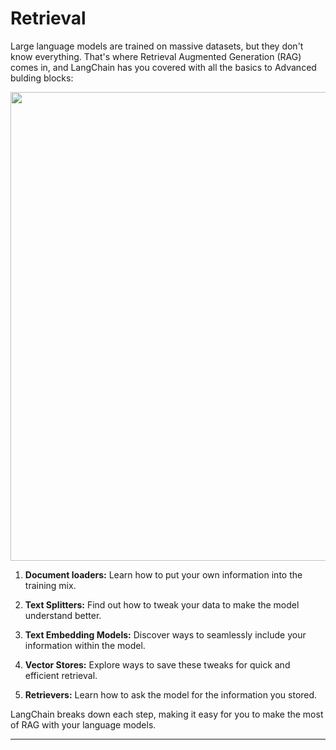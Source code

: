 # Retrieval

Large language models are trained on massive datasets, but they don't know everything. That's where Retrieval Augmented Generation (RAG) comes in, and LangChain has you covered with all the basics to Advanced bulding blocks:

<img src='https://python.langchain.com/assets/images/data_connection-95ff2033a8faa5f3ba41376c0f6dd32a.jpg' width=750>

1. **Document loaders:**
   Learn how to put your own information into the training mix.

2. **Text Splitters:**
   Find out how to tweak your data to make the model understand better.

3. **Text Embedding Models:**
   Discover ways to seamlessly include your information within the model.

4. **Vector Stores:**
   Explore ways to save these tweaks for quick and efficient retrieval.

5. **Retrievers:**
   Learn how to ask the model for the information you stored.

LangChain breaks down each step, making it easy for you to make the most of RAG with your language models.

---

<!-- ## Implementation - Part 1 -->

